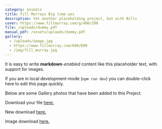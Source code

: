 ```yaml
---
category: animals
title: Fill Murrays Big time yes
description: Yet another placeholding project, but with Bills
cover: https://www.fillmurray.com/g/400/200
file: /uploads/dummy.pdf
manual_pdf: /assets/uploads/dummy.pdf
gallery:
  - /uploads/image.jpg
  - https://www.fillmurray.com/600/600
  - /img/fill_murray.jpg
---
```

It is easy to write **markdown**-*enabled* content like this placeholder text, with support for images.

If you are in local development-mode (`npm run dev`) you can double-click here to edit this page quickly.

Below are some Gallery photos that have been added to this Project.

Download your file <a href="https://nuxt-tailwind-cms.netlify.app/images/uploads/dummy.pdf" download="mofo">here.</a>

New download <a href="/uploads/dummy.pdf" download="bigtimeohya" target="_blank">here.</a>

Image download <a href="/assets/uploads/dummy.pdf" download="comeoooonnnnn" target="_blank">here.</a>